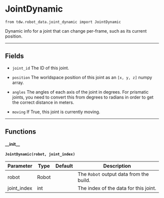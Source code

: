 # JointDynamic

`from tdw.robot_data.joint_dynamic import JointDynamic`

Dynamic info for a joint that can change per-frame, such as its current position.

***

## Fields

- `joint_id` The ID of this joint.

- `position` The worldspace position of this joint as an `[x, y, z]` numpy array.

- `angles` The angles of each axis of the joint in degrees. For prismatic joints, you need to convert this from degrees to radians in order to get the correct distance in meters.

- `moving` If True, this joint is currently moving.

***

## Functions

#### \_\_init\_\_

**`JointDynamic(robot, joint_index)`**

| Parameter | Type | Default | Description |
| --- | --- | --- | --- |
| robot |  Robot |  | The `Robot` output data from the build. |
| joint_index |  int |  | The index of the data for this joint. |

